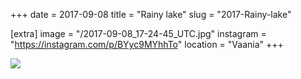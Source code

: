 +++
date = 2017-09-08
title = "Rainy lake"
slug = "2017-Rainy-lake"

[extra]
image = "/2017-09-08_17-24-45_UTC.jpg"
instagram = "https://instagram.com/p/BYyc9MYhhTo"
location = "Vaania"
+++

<img src="/2017-09-08_17-24-45_UTC.jpg" />
